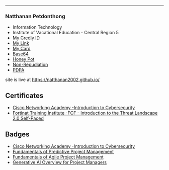 
---

### Natthanan Petdonthong

- Information Technology
- Institute of Vacational Education - Central Region 5
- [My Credly ID](Credy)
- [My Link](HelloWorld)
- [My Card](NewYearCard)
- [Base64](Base64)
- [Honey Pot](HoneyPot)
- [Non-Repudiation](Non-Repudiation)
- [PDPA](PDPA)

site is live at https://natthanan2002.github.io/

## Certificates

- [Cisco Networking Academy -Introduction to Cybersecurity](Introduction_to_Cybersecurity)
- [Fortinat Training Institute -FCF - Introduction to the Threat Landscape 2.0 Self-Paced](Course_Completion_Certificate)

## Badges

- [Cisco Networking Academy -Introduction to Cybersecurity](BadgeOne)
- [Fundamentals of Predictive Project Management](https://www.credly.com/earner/earned/badge/62da7219-fea1-46a6-9b96-c974e7bbe0bd)
- [Fundamentals of Agile Project Management](https://www.credly.com/earner/earned/badge/370e0c59-5936-4c59-a467-e12b82b82bf8)
- [Generative AI Overview for Project Managers](https://www.credly.com/earner/earned/badge/c2817891-0594-4856-a5c8-84ab3071b8bf)
